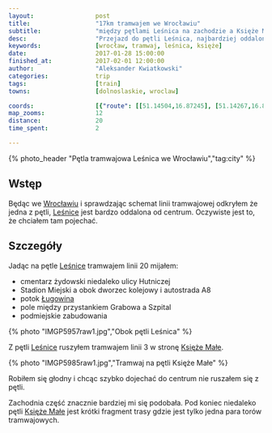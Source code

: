 ```yaml
---
layout:                 post
title:                  "17km tramwajem we Wrocławiu"
subtitle:               "między pętlami Leśnica na zachodzie a Księże Małe na wschodzie"
desc:                   "Przejazd do pętli Leśnica, najbardziej oddalonej od centrum pętli tramwajowej we Wrocławiu, a później przejazd na jedną ze wschodnich pętli."
keywords:               [wrocław, tramwaj, leśnica, księże]
date:                   2017-01-28 15:00:00
finished_at:            2017-02-01 12:00:00
author:                 "Aleksander Kwiatkowski"
categories:             trip
tags:                   [train]
towns:                  [dolnoslaskie, wroclaw]

coords:                 [{"route": [[51.14504,16.87245], [51.14267,16.89983], [51.13697,16.94262], [51.13225,16.95931], [51.12011,16.99613], [51.11281,17.01266], [51.10860,17.02738], [51.10505,17.04815], [51.08502,17.07235], [51.07723,17.08368]], "type": "train"}]
map_zooms:              12
distance:               20
time_spent:             2

---
```


[wiki-lesnice]: https://pl.wikipedia.org/wiki/Le%C5%9Bnica_(Wroc%C5%82aw)
[wiki-wroclaw]: https://pl.wikipedia.org/wiki/Wroc%C5%82aw
[wiki-lugowina]: https://pl.wikipedia.org/wiki/%C5%81ugowina_(potok)
[wiki-ksieze-male]: https://pl.wikipedia.org/wiki/Ksi%C4%99%C5%BCe_Ma%C5%82e

{% photo_header "Pętla tramwajowa Leśnica we Wrocławiu","tag:city" %}

Wstęp
-----

Będąc we [Wrocławiu][wiki-wroclaw] i sprawdzając schemat linii tramwajowej
odkryłem że jedna z pętli, [Leśnice][wiki-lesnice] jest bardzo oddalona
od centrum. Oczywiste jest to, że chciałem tam pojechać.

Szczegóły
---------

Jadąc na pętle [Leśnice][wiki-lesnice] tramwajem linii 20 mijałem:

* cmentarz żydowski niedaleko ulicy Hutniczej
* Stadion Miejski a obok dworzec kolejowy i autostrada A8
* potok [Ługowina][wiki-lugowina]
* pole między przystankiem Grabowa a Szpital
* podmiejskie zabudowania

{% photo "IMGP5957raw1.jpg","Obok pętli Leśnica" %}

Z pętli [Leśnice][wiki-lesnice] ruszyłem tramwajem linii 3 w
stronę [Księże Małe][wiki-ksieze-male].

{% photo "IMGP5985raw1.jpg","Tramwaj na pętli Księże Małe" %}

Robiłem się głodny i chcąc szybko dojechać do centrum nie ruszałem się
z pętli.

Zachodnia część znacznie bardziej mi się podobała. Pod koniec
niedaleko pętli [Księże Małe][wiki-ksieze-male] jest krótki
fragment trasy gdzie jest tylko jedna para torów tramwajowych.
